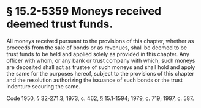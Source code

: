# § 15.2-5359 Moneys received deemed trust funds.

<p>All moneys received pursuant to the provisions of this chapter, whether as proceeds from the sale of bonds or as revenues, shall be deemed to be trust funds to be held and applied solely as provided in this chapter. Any officer with whom, or any bank or trust company with which, such moneys are deposited shall act as trustee of such moneys and shall hold and apply the same for the purposes hereof, subject to the provisions of this chapter and the resolution authorizing the issuance of such bonds or the trust indenture securing the same.</p><p>Code 1950, § 32-271.3; 1973, c. 462, § 15.1-1594; 1979, c. 719; 1997, c. 587.</p>